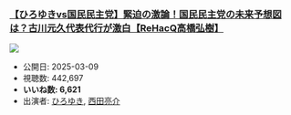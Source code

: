 ### [【ひろゆきvs国民民主党】緊迫の激論！国民民主党の未来予想図は？古川元久代表代行が激白【ReHacQ高橋弘樹】](https://www.youtube.com/watch?v=e3tR176SaJY)
[![](https://img.youtube.com/vi/e3tR176SaJY/sddefault.jpg)](https://www.youtube.com/watch?v=e3tR176SaJY)
-   公開日: 2025-03-09
-   視聴数: 442,697
-   **いいね数: 6,621**
-   出演者: [ひろゆき](/rehacq_fan/people/ひろゆき "wikilink"), [西田亮介](/rehacq_fan/people/西田亮介 "wikilink")
